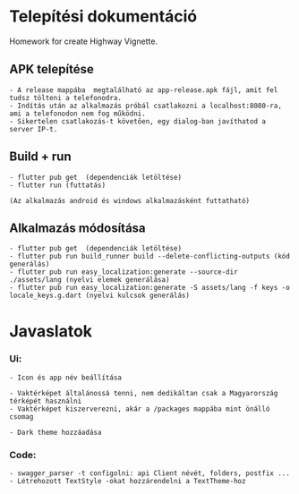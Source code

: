 # Telepítési dokumentáció

Homework for create Highway Vignette.

## APK telepítése

    - A release mappába  megtalálható az app-release.apk fájl, amit fel tudsz tölteni a telefonodra.
    - Indítás után az alkalmazás próbál csatlakozni a localhost:8080-ra, ami a telefonodon nem fog működni.
    - Sikertelen csatlakozás-t követően, egy dialog-ban javíthatod a server IP-t.

## Build + run
    - flutter pub get  (dependenciák letöltése)
    - flutter run (futtatás)

    (Az alkalmazás android és windows alkalmazásként futtatható)  

## Alkalmazás módosítása

    - flutter pub get  (dependenciák letöltése)
    - flutter pub run build_runner build --delete-conflicting-outputs (kód generálás)
    - flutter pub run easy_localization:generate --source-dir ./assets/lang (nyelvi elemek generálása)
    - flutter pub run easy_localization:generate -S assets/lang -f keys -o locale_keys.g.dart (nyelvi kulcsok generálás)


# Javaslatok

### Ui:
    - Icon és app név beállítása 

    - Vaktérképet általánossá tenni, nem dedikáltan csak a Magyarország térképét használni
    - Vaktérképet kiszerverezni, akár a /packages mappába mint önálló csomag

    - Dark theme hozzáadása

### Code:
    - swagger_parser -t configolni: api Client névét, folders, postfix ...
    - Létrehozott TextStyle -okat hozzárendelni a TextTheme-hoz
